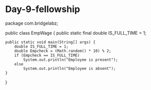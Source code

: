 # Day-9-fellowship
package com.bridgelabz;

public class EmpWage {
    public static final double IS_FULL_TIME = 1;

    public static void main(String[] args) {
        double IS_FULL_TIME = 1;
        double Empcheck = (Math.random() * 10) % 2;
        if (Empcheck == IS_FULL_TIME)
            System.out.println("Employee is present");
        else
            System.out.println("Employee is absent");
    }

}
